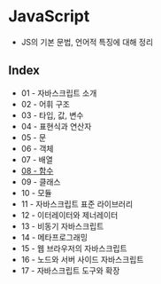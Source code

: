 # JavaScript

- JS의 기본 문법, 언어적 특징에 대해 정리

## Index
- 01 - 자바스크립트 소개
- 02 - 어휘 구조
- 03 - 타입, 값, 변수
- 04 - 표현식과 연산자
- 05 - 문
- 06 - 객체
- 07 - 배열
- [08 - 함수](./08_fuction/)
- 09 - 클래스
- 10 - 모듈
- 11 - 자바스크립트 표준 라이브러리
- 12 - 이터레이터와 제너레이터
- 13 - 비동기 자바스크립트
- 14 - 메타프로그래밍
- 15 - 웹 브라우저의 자바스크립트
- 16 - 노드와 서버 사이드 자바스크립트
- 17 - 자바스크립트 도구와 확장